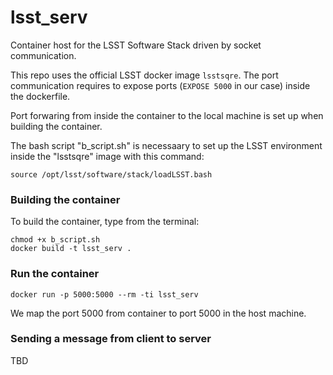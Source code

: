 # lsst_serv

Container host for the LSST Software Stack driven by socket communication.

This repo uses the official LSST docker image `lsstsqre`.
The port communication requires to expose ports (`EXPOSE 5000` in our case)
inside the dockerfile.

Port forwaring from inside the container to the local machine is set up
when building the container.

The bash script "b_script.sh" is necessaary to set up the LSST environment
inside the "lsstsqre" image with this command:

    source /opt/lsst/software/stack/loadLSST.bash

### Building the container

To build the container, type from the terminal:

    chmod +x b_script.sh
    docker build -t lsst_serv .

### Run the container

    docker run -p 5000:5000 --rm -ti lsst_serv

We map the port 5000 from container to port 5000 in the host machine.

### Sending a message from client to server

TBD
